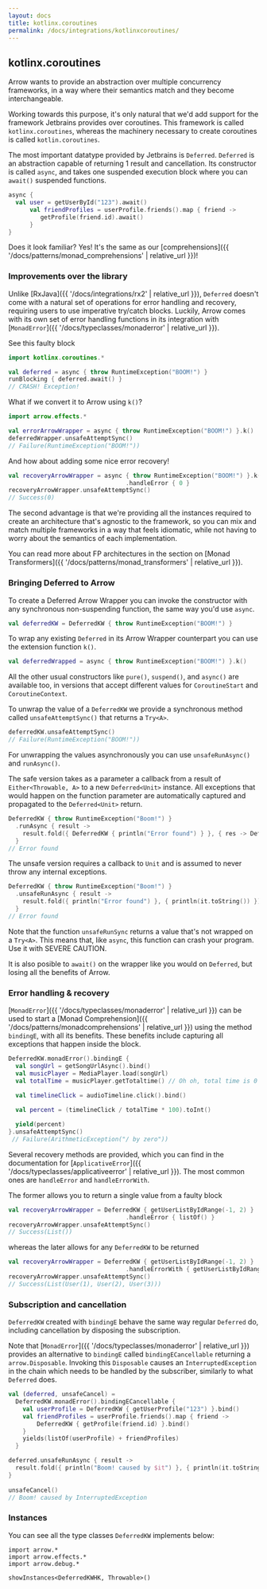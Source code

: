 ```yaml
---
layout: docs
title: kotlinx.coroutines
permalink: /docs/integrations/kotlinxcoroutines/
---
```


## kotlinx.coroutines

Arrow wants to provide an abstraction over multiple concurrency frameworks, in a way where their semantics match and they become interchangeable.

Working towards this purpose, it's only natural that we'd add support for the framework Jetbrains provides over coroutines.
This framework is called `kotlinx.coroutines`, whereas the machinery necessary to create coroutines is called `kotlin.coroutines`.

The most important datatype provided by Jetbrains is `Deferred`. `Deferred` is an abstraction capable of returning 1 result and cancellation.
Its constructor is called `async`, and takes one suspended execution block where you can `await()` suspended functions.

```kotlin
async {
  val user = getUserById("123").await()
      val friendProfiles = userProfile.friends().map { friend ->
         getProfile(friend.id).await()
      }
}
```

Does it look familiar? Yes! It's the same as our [comprehensions]({{ '/docs/patterns/monad_comprehensions' | relative_url }})!

### Improvements over the library

Unlike [RxJava]({{ '/docs/integrations/rx2' | relative_url }}), `Deferred` doesn't come with a natural set of operations for error handling and recovery,
requiring users to use imperative try/catch blocks.
Luckily, Arrow comes with its own set of error handling functions in its integration with [`MonadError`]({{ '/docs/typeclasses/monaderror' | relative_url }}).

See this faulty block
```kotlin
import kotlinx.coroutines.*

val deferred = async { throw RuntimeException("BOOM!") }
runBlocking { deferred.await() }
// CRASH! Exception!
```

What if we convert it to Arrow using `k()`?
```kotlin
import arrow.effects.*

val errorArrowWrapper = async { throw RuntimeException("BOOM!") }.k()
deferredWrapper.unsafeAttemptSync()
// Failure(RuntimeException("BOOM!"))
```

And how about adding some nice error recovery!
```kotlin
val recoveryArrowWrapper = async { throw RuntimeException("BOOM!") }.k()
                                 .handleError { 0 }
recoveryArrowWrapper.unsafeAttemptSync()
// Success(0)
```

The second advantage is that we're providing all the instances required to create an architecture that's agnostic to the framework, so you can mix and match multiple frameworks
in a way that feels idiomatic, while not having to worry about the semantics of each implementation.

You can read more about FP architectures in the section on [Monad Transformers]({{ '/docs/patterns/monad_transformers' | relative_url }}).

### Bringing Deferred to Arrow

To create a Deferred Arrow Wrapper you can invoke the constructor with any synchronous non-suspending function, the same way you'd use `async`.

```kotlin
val deferredKW = DeferredKW { throw RuntimeException("BOOM!") }
```

To wrap any existing `Deferred` in its Arrow Wrapper counterpart you can use the extension function `k()`.

```kotlin
val deferredWrapped = async { throw RuntimeException("BOOM!") }.k()
```

All the other usual constructors like `pure()`, `suspend()`, and `async()` are available too, in versions that accept different values for `CoroutineStart` and `CoroutineContext`.

To unwrap the value of a `DeferredKW` we provide a synchronous method called `unsafeAttemptSync()` that returns a `Try<A>`.

```kotlin
deferredKW.unsafeAttemptSync()
// Failure(RuntimeException("BOOM!"))
```

For unwrapping the values asynchronously you can use `unsafeRunAsync()`  and `runAsync()`.

The safe version takes as a parameter a callback from a result of `Either<Throwable, A>` to a new `Deferred<Unit>` instance.
All exceptions that would happen on the function parameter are automatically captured and propagated to the `Deferred<Unit>` return.

```kotlin
DeferredKW { throw RuntimeException("Boom!") }
  .runAsync { result ->
    result.fold({ DeferredKW { println("Error found") } }, { res -> DeferredKW { println(res.toString()) } })
  }
// Error found
```

The unsafe version requires a callback to `Unit` and is assumed to never throw any internal exceptions.

```kotlin
DeferredKW { throw RuntimeException("Boom!") }
  .unsafeRunAsync { result ->
    result.fold({ println("Error found") }, { println(it.toString()) })
  }
// Error found
```

Note that the function `unsafeRunSync` returns a value that's not wrapped on a `Try<A>`. This means that, like `async`, this function can crash your program.
Use it with SEVERE CAUTION.

It is also posible to `await()` on the wrapper like you would on `Deferred`, but losing all the benefits of Arrow.

### Error handling & recovery

[`MonadError`]({{ '/docs/typeclasses/monaderror' | relative_url }}) can be used to start a [Monad Comprehension]({{ '/docs/patterns/monadcomprehensions' | relative_url }}) using the method `bindingE`, with all its benefits.
These benefits include capturing all exceptions that happen inside the block.

```kotlin
DeferredKW.monadError().bindingE {
  val songUrl = getSongUrlAsync().bind()
  val musicPlayer = MediaPlayer.load(songUrl)
  val totalTime = musicPlayer.getTotaltime() // Oh oh, total time is 0
  
  val timelineClick = audioTimeline.click().bind()

  val percent = (timelineClick / totalTime * 100).toInt()

  yield(percent)
}.unsafeAttemptSync()
 // Failure(ArithmeticException("/ by zero"))
```

Several recovery methods are provided, which you can find in the documentation for [`ApplicativeError`]({{ '/docs/typeclasses/applicativeerror' | relative_url }}).
The most common ones are `handleError` and `handleErrorWith`.

The former allows you to return a single value from a faulty block

```kotlin
val recoveryArrowWrapper = DeferredKW { getUserListByIdRange(-1, 2) }
                                 .handleError { listOf() }
recoveryArrowWrapper.unsafeAttemptSync()
// Success(List())
```

whereas the later allows for any `DeferredKW` to be returned

```kotlin
val recoveryArrowWrapper = DeferredKW { getUserListByIdRange(-1, 2) }
                                 .handleErrorWith { getUserListByIdRange(1, 3) }
recoveryArrowWrapper.unsafeAttemptSync()
// Success(List(User(1), User(2), User(3)))
```

### Subscription and cancellation

`DeferredKW` created with `bindingE` behave the same way regular `Deferred` do, including cancellation by disposing the subscription.

Note that [`MonadError`]({{ '/docs/typeclasses/monaderror' | relative_url }}) provides an alternative to `bindingE` called `bindingECancellable` returning a `arrow.Disposable`.
Invoking this `Disposable` causes an `InterruptedException` in the chain which needs to be handled by the subscriber, similarly to what `Deferred` does.

```kotlin
val (deferred, unsafeCancel) = 
  DeferredKW.monadError().bindingECancellable {
    val userProfile = DeferredKW { getUserProfile("123") }.bind()
    val friendProfiles = userProfile.friends().map { friend ->
        DeferredKW { getProfile(friend.id) }.bind()
    }
    yields(listOf(userProfile) + friendProfiles)
  }

deferred.unsafeRunAsync { result ->
  result.fold({ println("Boom! caused by $it") }, { println(it.toString()) })
}
  
unsafeCancel()
// Boom! caused by InterruptedException
```

### Instances

You can see all the type classes `DeferredKW` implements below:

```kotlin:ank
import arrow.*
import arrow.effects.*
import arrow.debug.*

showInstances<DeferredKWHK, Throwable>()
```
